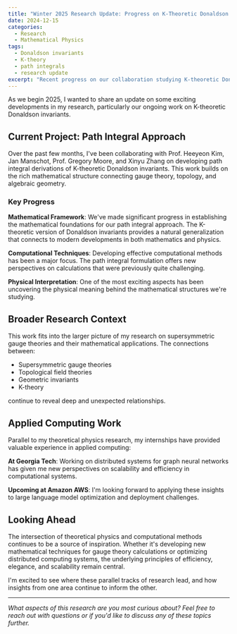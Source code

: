 ```yaml
---
title: "Winter 2025 Research Update: Progress on K-Theoretic Donaldson Invariants"
date: 2024-12-15
categories:
  - Research
  - Mathematical Physics
tags:
  - Donaldson invariants
  - K-theory
  - path integrals
  - research update
excerpt: "Recent progress on our collaboration studying K-theoretic Donaldson invariants through path integral methods."
---
```


As we begin 2025, I wanted to share an update on some exciting developments in my research, particularly our ongoing work on K-theoretic Donaldson invariants.

## Current Project: Path Integral Approach

Over the past few months, I've been collaborating with Prof. Heeyeon Kim, Jan Manschot, Prof. Gregory Moore, and Xinyu Zhang on developing path integral derivations of K-theoretic Donaldson invariants. This work builds on the rich mathematical structure connecting gauge theory, topology, and algebraic geometry.

### Key Progress

**Mathematical Framework**: We've made significant progress in establishing the mathematical foundations for our path integral approach. The K-theoretic version of Donaldson invariants provides a natural generalization that connects to modern developments in both mathematics and physics.

**Computational Techniques**: Developing effective computational methods has been a major focus. The path integral formulation offers new perspectives on calculations that were previously quite challenging.

**Physical Interpretation**: One of the most exciting aspects has been uncovering the physical meaning behind the mathematical structures we're studying.

## Broader Research Context

This work fits into the larger picture of my research on supersymmetric gauge theories and their mathematical applications. The connections between:

- Supersymmetric gauge theories
- Topological field theories  
- Geometric invariants
- K-theory

continue to reveal deep and unexpected relationships.

## Applied Computing Work

Parallel to my theoretical physics research, my internships have provided valuable experience in applied computing:

**At Georgia Tech**: Working on distributed systems for graph neural networks has given me new perspectives on scalability and efficiency in computational systems.

**Upcoming at Amazon AWS**: I'm looking forward to applying these insights to large language model optimization and deployment challenges.

## Looking Ahead

The intersection of theoretical physics and computational methods continues to be a source of inspiration. Whether it's developing new mathematical techniques for gauge theory calculations or optimizing distributed computing systems, the underlying principles of efficiency, elegance, and scalability remain central.

I'm excited to see where these parallel tracks of research lead, and how insights from one area continue to inform the other.

---

*What aspects of this research are you most curious about? Feel free to reach out with questions or if you'd like to discuss any of these topics further.*